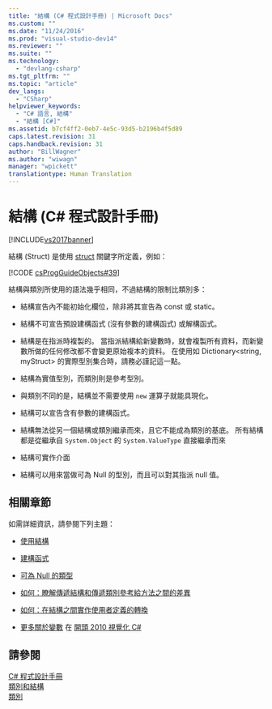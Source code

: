 ```yaml
---
title: "結構 (C# 程式設計手冊) | Microsoft Docs"
ms.custom: ""
ms.date: "11/24/2016"
ms.prod: "visual-studio-dev14"
ms.reviewer: ""
ms.suite: ""
ms.technology: 
  - "devlang-csharp"
ms.tgt_pltfrm: ""
ms.topic: "article"
dev_langs: 
  - "CSharp"
helpviewer_keywords: 
  - "C# 語言, 結構"
  - "結構 [C#]"
ms.assetid: b7cf4ff2-0eb7-4e5c-93d5-b2196b4f5d89
caps.latest.revision: 31
caps.handback.revision: 31
author: "BillWagner"
ms.author: "wiwagn"
manager: "wpickett"
translationtype: Human Translation
---
```

# 結構 (C# 程式設計手冊)
[!INCLUDE[vs2017banner](../../../csharp/includes/vs2017banner.md)]

結構 \(Struct\) 是使用 [struct](../../../csharp/language-reference/keywords/struct.md) 關鍵字所定義，例如：  
  
 [!CODE [csProgGuideObjects#39](../CodeSnippet/VS_Snippets_VBCSharp/csProgGuideObjects#39)]  
  
 結構與類別所使用的語法幾乎相同，不過結構的限制比類別多：  
  
-   結構宣告內不能初始化欄位，除非將其宣告為 const 或 static。  
  
-   結構不可宣告預設建構函式 \(沒有參數的建構函式\) 或解構函式。  
  
-   結構是在指派時複製的。  當指派結構給新變數時，就會複製所有資料，而新變數所做的任何修改都不會變更原始複本的資料。  在使用如 Dictionary\<string, myStruct\> 的實際型別集合時，請務必謹記這一點。  
  
-   結構為實值型別，而類別則是參考型別。  
  
-   與類別不同的是，結構並不需要使用 `new` 運算子就能具現化。  
  
-   結構可以宣告含有參數的建構函式。  
  
-   結構無法從另一個結構或類別繼承而來，且它不能成為類別的基底。  所有結構都是從繼承自 `System.Object` 的 `System.ValueType` 直接繼承而來  
  
-   結構可實作介面  
  
-   結構可以用來當做可為 Null 的型別，而且可以對其指派 null 值。  
  
## 相關章節  
 如需詳細資訊，請參閱下列主題：  
  
-   [使用結構](../../../csharp/programming-guide/classes-and-structs/using-structs.md)  
  
-   [建構函式](../../../csharp/programming-guide/classes-and-structs/constructors.md)  
  
-   [可為 Null 的類型](../../../csharp/programming-guide/nullable-types/index.md)  
  
-   [如何：瞭解傳遞結構和傳遞類別參考給方法之間的差異](../../../csharp/programming-guide/classes-and-structs/how-to-know-the-difference-passing-a-struct-and-passing-a-class-to-a-method.md)  
  
-   [如何：在結構之間實作使用者定義的轉換](../../../csharp/programming-guide/statements-expressions-operators/how-to-implement-user-defined-conversions-between-structs.md)  
  
-   [更多關於變數](完整.嗎？LinkId%20=%20221230) 在 [開頭 2010 視覺化 C\#](完整.嗎？LinkId%20=%20221214)  
  
## 請參閱  
 [C\# 程式設計手冊](../../../csharp/programming-guide/index.md)   
 [類別和結構](../../../csharp/programming-guide/classes-and-structs/index.md)   
 [類別](../../../csharp/programming-guide/classes-and-structs/classes.md)